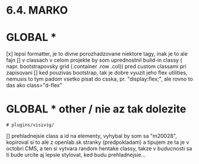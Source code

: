 # 6.4. MARKO

# GLOBAL *
[x] lepsi formatter, je to divne porozhadzovane niektore tagy, inak je to ale fajn<!--updated na prettier som vsetko formatol-->
[] v classach v celom projekte by som uprednostnil build-in classy ( napr. bootstrapovsky grid (.container .row .col)) pred custom classami pri zapisovani
[] ked pouzivas bootstrap, tak je dobre vyuzit jeho flex utilities, nemusis to tym padom vsetko pisat do csska, pr. "display:flex;", ale rovno to das ako class="d-flex"

# GLOBAL * other / nie az tak dolezite
    # plugins/visivig/
[] prehladnejsie class a id na elementy, vyhybal by som sa "m20028", kopiroval si to ale z openlab.sk stranky (predpokladam) a tipujem ze ta je v octobri CMS, a ten si vytvara random hentake classy, takze v buducnosti sa ti bude urcite aj lepsie stylovat, ked budu prehladnejsie...















